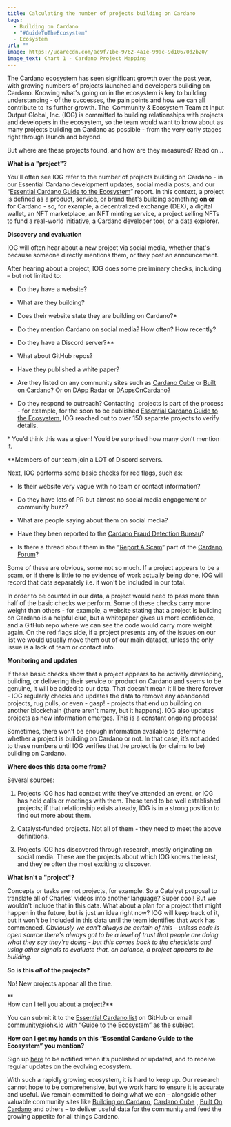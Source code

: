 ```yaml
---
title: Calculating the number of projects building on Cardano
tags:
  - Building on Cardano
  - "#GuideToTheEcosystem"
  - Ecosystem
url: ""
image: https://ucarecdn.com/ac9f71be-9762-4a1e-99ac-9d10670d2b20/
image_text: Chart 1 - Cardano Project Mapping
---
```


The Cardano ecosystem has seen significant growth over the past year, with growing numbers of projects launched and developers building on Cardano. Knowing what's going on in the ecosystem is key to building understanding - of the successes, the pain points and how we can all contribute to its further growth. The  Community & Ecosystem Team at Input Output Global, Inc. (IOG) is committed to building relationships with projects and developers in the ecosystem, so the team would want to know about as many projects building on Cardano as possible - from the very early stages right through launch and beyond.

But where are these projects found, and how are they measured? Read on...  

**What is a "project"?**

You'll often see IOG refer to the number of projects building on Cardano - in our Essential Cardano development updates, social media posts, and our “[Essential Cardano Guide to the Ecosystem](https://services.iohk.io/guide-to-the-ecosystem)” report. In this context, a project is defined as a product, service, or brand that's building something **on or for** Cardano - so, for example, a decentralized exchange (DEX), a digital wallet, an NFT marketplace, an NFT minting service, a project selling NFTs to fund a real-world initiative, a Cardano developer tool, or a data explorer.  

**Discovery and evaluation**

IOG will often hear about a new project via social media, whether that's because someone directly mentions them, or they post an announcement.

After hearing about a project, IOG does some preliminary checks, including – but not limited to:

*   Do they have a website?
    
*   What are they building?
    
*   Does their website state they are building on Cardano?\*
    
*   Do they mention Cardano on social media? How often? How recently?
    
*   Do they have a Discord server?\*\*
    
*   What about GitHub repos?
    
*   Have they published a white paper?
    
*   Are they listed on any community sites such as [Cardano Cube](https://www.cardanocube.io/) or [Built on Cardano](https://builtoncardano.com/)? Or on [DApp Radar](https://dappradar.com/rankings/protocol/cardano) or [DAppsOnCardano](https://dappsoncardano.com/)?
    
*   Do they respond to outreach? Contacting  projects is part of the process - for example, for the soon to be published [Essential Cardano Guide to the Ecosystem](https://services.iohk.io/guide-to-the-ecosystem), IOG reached out to over 150 separate projects to verify details.
    

\* You’d think this was a given! You’d be surprised how many don’t mention it.

\*\*Members of our team join a LOT of Discord servers.  

Next, IOG performs some basic checks for red flags, such as:

*   Is their website very vague with no team or contact information?
    
*   Do they have lots of PR but almost no social media engagement or community buzz?
    
*   What are people saying about them on social media?
    
*   Have they been reported to the [Cardano Fraud Detection Bureau](https://cfdb.atlassian.net/servicedesk/customer/portal/1)?
    
*   Is there a thread about them in the “[Report A Scam](https://forum.cardano.org/c/english/report-a-scam/184)” part of the [Cardano Forum](https://forum.cardano.org/)?
    

  
Some of these are obvious, some not so much. If a project appears to be a scam, or if there is little to no evidence of work actually being done, IOG will record that data separately i.e. it won't be included in our total.

In order to be counted in our data, a project would need to pass more than half of the basic checks we perform. Some of these checks carry more weight than others - for example, a website stating that a project is building on Cardano is a helpful clue, but a whitepaper gives us more confidence, and a GitHub repo where we can see the code would carry more weight again. On the red flags side, if a project presents any of the issues on our list we would usually move them out of our main dataset, unless the only issue is a lack of team or contact info.  

**Monitoring and updates**

If these basic checks show that a project appears to be actively developing, building, or delivering their service or product on Cardano and seems to be genuine, it will be added to our data. That doesn't mean it'll be there forever - IOG regularly checks and updates the data to remove any abandoned projects, rug pulls, or even - gasp! - projects that end up building on another blockchain (there aren't many, but it happens). IOG also updates projects as new information emerges. This is a constant ongoing process!

Sometimes, there won't be enough information available to determine whether a project is building on Cardano or not. In that case, it’s not added to these numbers until IOG verifies that the project is (or claims to be) building on Cardano.  

**Where does this data come from?**

Several sources:

1.  Projects IOG has had contact with: they've attended an event, or IOG has held calls or meetings with them. These tend to be well established projects; if that relationship exists already, IOG is in a strong position to find out more about them.
    
2.  Catalyst-funded projects. Not all of them - they need to meet the above definitions.
    
3.  Projects IOG has discovered through research, mostly originating on social media. These are the projects about which IOG knows the least, and they're often the most exciting to discover.  
    

**What isn't a "project"?**

Concepts or tasks are not projects, for example. So a Catalyst proposal to translate all of Charles' videos into another language? Super cool! But we wouldn't include that in this data. What about a plan for a project that might happen in the future, but is just an idea right now? IOG will keep track of it, but it won't be included in this data until the team identifies that work has commenced. _Obviously we can't always be certain of this - unless code is open source there's always got to be a level of trust that people are doing what they say they're doing - but this comes back to the checklists and using other signals to evaluate that, on balance, a project appears to be building._  

**So is this _all_ of the projects?**

No! New projects appear all the time.

**  
How can I tell you about a project?**

You can submit it to the [Essential Cardano list](https://github.com/input-output-hk/essential-cardano/blob/main/essential-cardano-list.md) on GitHub or email [community@iohk.io](mailto:community@iohk.io) with “Guide to the Ecosystem” as the subject.  

**How can I get my hands on this “Essential Cardano Guide to the Ecosystem” you mention?**

Sign up [here](https://services.iohk.io/guide-to-the-ecosystem) to be notified when it’s published or updated, and to receive regular updates on the evolving ecosystem.

With such a rapidly growing ecosystem, it is hard to keep up. Our research cannot hope to be comprehensive, but we work hard to ensure it is accurate and useful. We remain committed to doing what we can – alongside other valuable community sites like [Building on Cardano](http://buildingoncardano.com), [Cardano Cube](http://www.cardanocube.io/) , [Built On Cardano](https://builtoncardano.com/) and others – to deliver useful data for the community and feed the growing appetite for all things Cardano.
